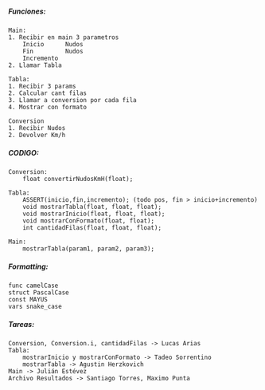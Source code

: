 ##### Funciones:
	Main:
	1. Recibir en main 3 parametros
		Inicio		Nudos
		Fin 		Nudos
		Incremento
	2. Llamar Tabla

	Tabla:
	1. Recibir 3 params
	2. Calcular cant filas
	3. Llamar a conversion por cada fila
	4. Mostrar con formato

	Conversion
	1. Recibir Nudos
	2. Devolver Km/h

##### CODIGO:
	Conversion:
		float convertirNudosKmH(float);

	Tabla:
		ASSERT(inicio,fin,incremento); (todo pos, fin > inicio+incremento)
		void mostrarTabla(float, float, float);
		void mostrarInicio(float, float, float);
		void mostrarConFormato(float, float);
		int cantidadFilas(float, float, float);

	Main:
		mostrarTabla(param1, param2, param3);

##### Formatting:
	func camelCase
	struct PascalCase
	const MAYUS
	vars snake_case

##### Tareas:
	Conversion, Conversion.i, cantidadFilas -> Lucas Arias
	Tabla:
		mostrarInicio y mostrarConFormato -> Tadeo Sorrentino
		mostrarTabla -> Agustin Herzkovich
	Main -> Julián Estévez
	Archivo Resultados -> Santiago Torres, Maximo Punta